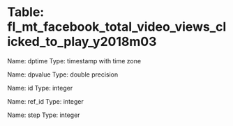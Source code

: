 Table: fl_mt_facebook_total_video_views_clicked_to_play_y2018m03
================================================================

Name: dptime
Type: timestamp with time zone

Name: dpvalue
Type: double precision

Name: id
Type: integer

Name: ref_id
Type: integer

Name: step
Type: integer

